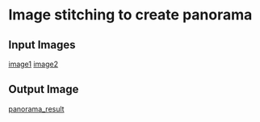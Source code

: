 # Image stitching to create panorama 

## Input Images
[image1](https://user-images.githubusercontent.com/15849927/27177072-c61c3886-51e2-11e7-9273-11fc1112c54b.jpg)
[image2](https://user-images.githubusercontent.com/15849927/27177073-c62d5ec2-51e2-11e7-886e-13defa87bba5.jpg)

## Output Image
[panorama_result](https://user-images.githubusercontent.com/15849927/27177052-b9e5e990-51e2-11e7-9475-c4f99e96d825.jpg)
